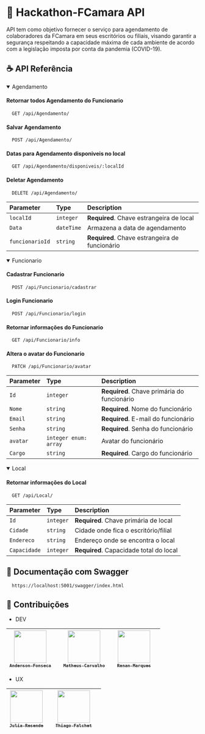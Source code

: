
# 🧡 Hackathon-FCamara API

API tem como objetivo fornecer o serviço para agendamento de colaboradores da FCamara em seus escritórios ou filiais, visando garantir a segurança respeitando a capacidade máxima de cada ambiente de acordo com a legislação imposta por conta da pandemia (COVID-19).


## ☕ API Referência

<details open> 
  <summary>
    Agendamento
  </summary>
  
#### Retornar todos Agendamento do Funcionario
```http
  GET /api/Agendamento/
```
#### Salvar Agendamento
```http
  POST /api/Agendamento/
```
#### Datas para Agendamento disponiveis no local
```http
  GET /api/Agendamento/disponiveis/:localId
```
#### Deletar Agendamento
```http
  DELETE /api/Agendamento/
```

| Parameter | Type     | Description                |
| :-------- | :------- | :------------------------- |
| `localId` | `integer` | **Required**. Chave estrangeira de local |
| `Data` | `dateTime` | Armazena a data de agendamento |
| `funcionarioId` | `string` | **Required**. Chave estrangeira de funcionário  |
  
</details>

<details open> 
  <summary>
    Funcionario
  </summary>
  
#### Cadastrar Funcionario
```http
  POST /api/Funcionario/cadastrar
```
#### Login Funcionario
```http
  POST /api/Funcionario/login
```
#### Retornar informações do Funcionario
```http
  GET /api/Funcionario/info
```
#### Altera o avatar do Funcionario
```http
  PATCH /api/Funcionario/avatar
```
  
| Parameter | Type     | Description                |
| :-------- | :------- | :------------------------- |
| `Id` | `integer` | **Required**. Chave primária do funcionário |
| `Nome` | `string` | **Required**. Nome do funcionário |
| `Email` | `string` | **Required**. E-mail do funcionário  |
| `Senha` | `string` | **Required**. Senha do funcionário |
| `avatar` | `integer enum: array` | Avatar do funcionário |
| `Cargo` | `string` | **Required**. Cargo do funcionário |

</details>

<details open> 
  <summary>
    Local
  </summary>
  
#### Retornar informações do Local
```http
  GET /api/Local/
```

| Parameter | Type     | Description                |
| :-------- | :------- | :------------------------- |
| `Id` | `integer` | **Required**. Chave primária de local |
| `Cidade` | `string` | Cidade onde fica o escritório/filial |
| `Endereco` | `string` | Endereço onde se encontra o local  |
| `Capacidade` | `integer` | **Required**. Capacidade total do local |
  
</details>

## 📄 Documentação com Swagger

```http
  https://localhost:5001/swagger/index.html
```

## 🚀 Contribuições
 
 - DEV
 
|[<img src="https://avatars.githubusercontent.com/u/47722523?v=4" width=85 > <br> <sub> **`Anderson Fonseca`** </sub>](https://github.com/theandersonfonseca)||[<img src="https://avatars.githubusercontent.com/u/69330412?v=4" width=85 > <br> <sub> **`Matheus Carvalho`** </sub>](https://github.com/Matheus-Galdino)||[<img src="https://avatars.githubusercontent.com/u/19680010?v=4" width=85 > <br> <sub> **`Renan Marques`** </sub>](https://github.com/Re04nan)||
| -------- | -------- | -------- | -------- | -------- | -------- |

 - UX

|[<img src="https://media-exp1.licdn.com/dms/image/C4E03AQHvnIKmLx0S4A/profile-displayphoto-shrink_800_800/0/1622383457911?e=1637193600&v=beta&t=n7ylzdMfjkykfQg4ma9MPy9CQJH3_khmn8J22vpUt0g" width=85 > <br> <sub>  **`Julia Resende`** </sub>](https://www.linkedin.com/in/juliaresende/)||[<img src="https://miro.medium.com/fit/c/96/96/1*BT8E4KsLSeeDvwDAYk4wXw.png" width=85 > <br> <sub> **`Thiago Falchet`** </sub>](https://www.linkedin.com/in/thiago-falchet/)||
| -------- | -------- | -------- | -------- |
